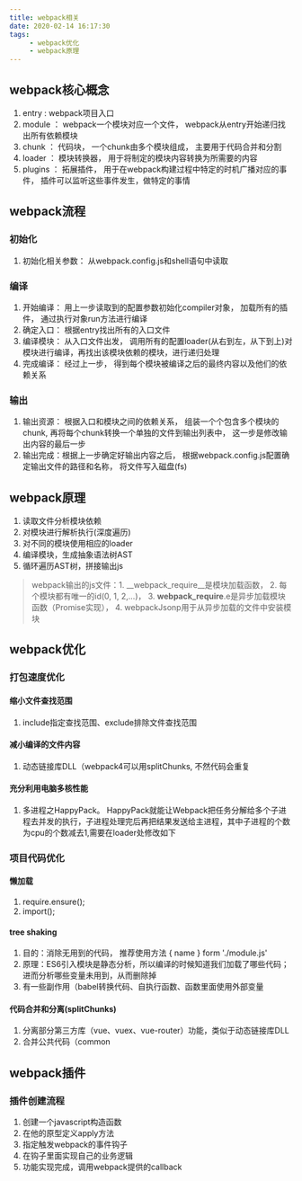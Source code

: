 ```yaml
---
title: webpack相关
date: 2020-02-14 16:17:30
tags:
     - webpack优化
     - webpack原理
---
```


## webpack核心概念

1. entry : webpack项目入口
2. module ： webpack一个模块对应一个文件， webpack从entry开始递归找出所有依赖模块
3. chunk ： 代码块， 一个chunk由多个模块组成， 主要用于代码合并和分割
4. loader ： 模块转换器， 用于将制定的模块内容转换为所需要的内容
5. plugins ： 拓展插件， 用于在webpack构建过程中特定的时机广播对应的事件， 插件可以监听这些事件发生，做特定的事情

## webpack流程

### 初始化
   1. 初始化相关参数： 从webpack.config.js和shell语句中读取

### 编译
   1. 开始编译： 用上一步读取到的配置参数初始化compiler对象， 加载所有的插件， 通过执行对象run方法进行编译
   2. 确定入口： 根据entry找出所有的入口文件
   3. 编译模块： 从入口文件出发， 调用所有的配置loader(从右到左，从下到上)对模块进行编译，再找出该模块依赖的模块，进行递归处理
   4. 完成编译： 经过上一步， 得到每个模块被编译之后的最终内容以及他们的依赖关系
### 输出
   1. 输出资源： 根据入口和模块之间的依赖关系， 组装一个个包含多个模块的chunk, 再将每个chunk转换一个单独的文件到输出列表中， 这一步是修改输出内容的最后一步
   2. 输出完成：根据上一步确定好输出内容之后， 根据webpack.config.js配置确定输出文件的路径和名称， 将文件写入磁盘(fs)

## webpack原理
1. 读取文件分析模块依赖
2. 对模块进行解析执行(深度遍历)
3. 对不同的模块使用相应的loader
4. 编译模块，生成抽象语法树AST
5. 循环遍历AST树，拼接输出js
> webpack输出的js文件：1. __webpack_require__是模块加载函数， 2. 每个模块都有唯一的id(0, 1, 2,...)， 3. __webpack_require__.e是异步加载模块函数（Promise实现）， 4. webpackJsonp用于从异步加载的文件中安装模块

## webpack优化
### 打包速度优化
#### 缩小文件查找范围
1. include指定查找范围、exclude排除文件查找范围

#### 减小编译的文件内容
1. 动态链接库DLL（webpack4可以用splitChunks, 不然代码会重复

#### 充分利用电脑多核性能
1. 多进程之HappyPack。 HappyPack就能让Webpack把任务分解给多个子进程去并发的执行，子进程处理完后再把结果发送给主进程，其中子进程的个数为cpu的个数减去1,需要在loader处修改如下

### 项目代码优化
#### 懒加载
1. require.ensure();
2. import();

#### tree shaking
1. 目的：消除无用到的代码， 推荐使用方法 { name } form './module.js' 
2. 原理：ES6引入模块是静态分析，所以编译的时候知道我们加载了哪些代码；进而分析哪些变量未用到，从而删除掉
3. 有一些副作用（babel转换代码、自执行函数、函数里面使用外部变量

#### 代码合并和分离(splitChunks)
1. 分离部分第三方库（vue、vuex、vue-router）功能，类似于动态链接库DLL
2. 合并公共代码（common

## webpack插件
### 插件创建流程
1. 创建一个javascript构造函数
2. 在他的原型定义apply方法
3. 指定触发webpack的事件钩子
4. 在钩子里面实现自己的业务逻辑
5. 功能实现完成，调用webpack提供的callback